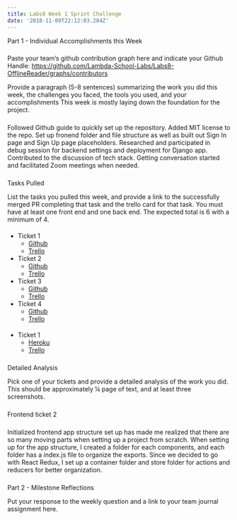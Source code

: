 ```yaml
---
title: Labs8 Week 1 Sprint Challenge
date: '2018-11-09T22:12:03.284Z'
---
```


Part 1 - Individual Accomplishments this Week

###

Paste your team’s github contribution graph here and indicate your Github Handle:
https://github.com/Lambda-School-Labs/Labs8-OfflineReader/graphs/contributors

Provide a paragraph (5-8 sentences) summarizing the work you did this week, the challenges you faced, the tools you used, and your accomplishments
This week is mostly laying down the foundation for the project.

###

Followed Github guide to quickly set up the repository.
Added MIT license to the repo.
Set up fronend folder and file structure as well as built out Sign In page and Sign Up page placeholders.
Researched and participated in debug session for backend settings and deployment for Django app.
Contributed to the discussion of tech stack. Getting conversation started and facilitated Zoom meetings when needed.

###

Tasks Pulled

List the tasks you pulled this week, and provide a link to the successfully merged PR completing that task and the trello card for that task. You must have at least one front end and one back end. The expected total is 6 with a minimum of 4.

####

- Ticket 1
  - [Github](https://github.com/Lambda-School-Labs/Labs8-OfflineReader/pull/3)
  - [Trello](https://trello.com/c/DH8I8lXC)
- Ticket 2
  - [Github](https://github.com/Lambda-School-Labs/Labs8-OfflineReader/pull/12)
  - [Trello](https://trello.com/c/adkBmxB8)
- Ticket 3
  - [Github](https://github.com/Lambda-School-Labs/Labs8-OfflineReader/pull/22)
  - [Trello](https://trello.com/c/SqWdgRLM)
- Ticket 4
  - [Github](https://github.com/Lambda-School-Labs/Labs8-OfflineReader/pull/30)
  - [Trello](https://trello.com/c/SqWdgRLM)

####

- Ticket 1
  - [Heroku](https://anywhere-reader-test.herokuapp.com/)
  - [Trello](https://trello.com/c/oW9FtsXC)

###

Detailed Analysis

Pick one of your tickets and provide a detailed analysis of the work you did. This should be approximately ¼ page of text, and at least three screenshots.

###

Frontend ticket 2

###

Initialized frontend app structure set up has made me realized that there are so many moving parts when setting up a project from scratch.
When setting up for the app structure, I created a folder for each components, and each folder has a index.js file to organize the exports.
Since we decided to go with React Redux, I set up a container folder and store folder for actions and reducers for better organization.

###

Part 2 - Milestone Reflections

Put your response to the weekly question and a link to your team journal assignment here.
